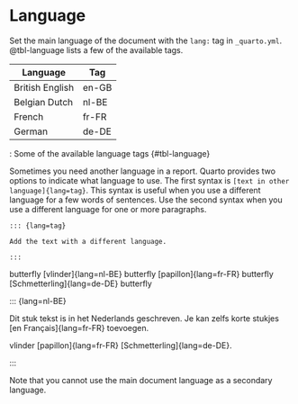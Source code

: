 # Language

Set the main language of the document with the `lang:` tag in `_quarto.yml`.
@tbl-language lists a few of the available tags.

| Language        | Tag   |
| ----------------| ----- |
| British English | en-GB |
| Belgian Dutch   | nl-BE |
| French          | fr-FR |
| German          | de-DE |

: Some of the available language tags {#tbl-language}

Sometimes you need another language in a report.
Quarto provides two options to indicate what language to use.
The first syntax is `[text in other language]{lang=tag}`.
This syntax is useful when you use a different language for a few words of sentences.
Use the second syntax when you use a different language for one or more paragraphs.

`::: {lang=tag}`

`Add the text with a different language.`

`:::`

butterfly [vlinder]{lang=nl-BE} butterfly
[papillon]{lang=fr-FR} butterfly
[Schmetterling]{lang=de-DE} butterfly

::: {lang=nl-BE}

Dit stuk tekst is in het Nederlands geschreven.
Je kan zelfs korte stukjes [en Français]{lang=fr-FR} toevoegen.

vlinder [papillon]{lang=fr-FR}
[Schmetterling]{lang=de-DE}.

:::

Note that you cannot use the main document language as a secondary language.
